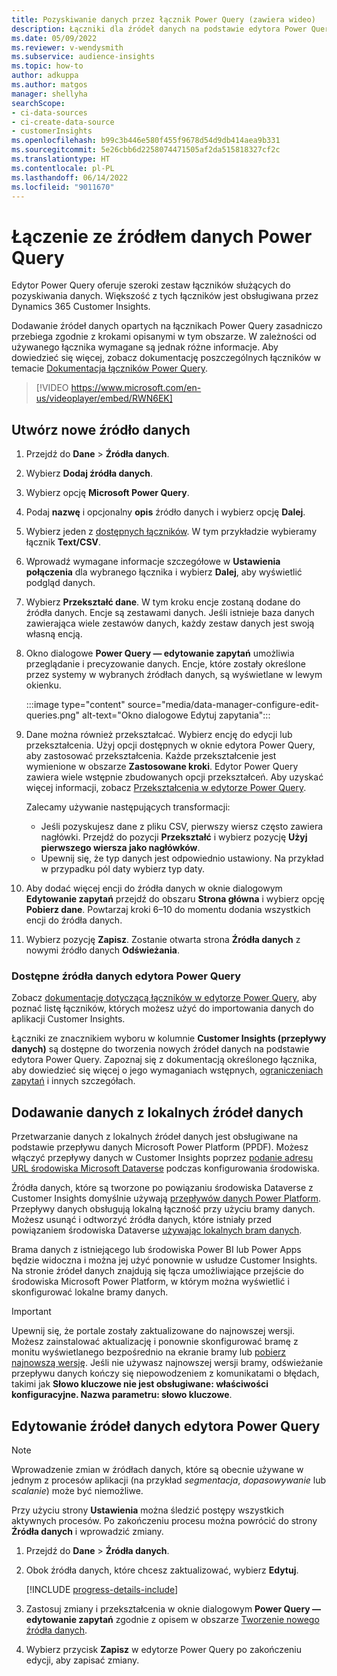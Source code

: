 ```yaml
---
title: Pozyskiwanie danych przez łącznik Power Query (zawiera wideo)
description: Łączniki dla źródeł danych na podstawie edytora Power Query.
ms.date: 05/09/2022
ms.reviewer: v-wendysmith
ms.subservice: audience-insights
ms.topic: how-to
author: adkuppa
ms.author: matgos
manager: shellyha
searchScope:
- ci-data-sources
- ci-create-data-source
- customerInsights
ms.openlocfilehash: b99c3b446e580f455f9678d54d9db414aea9b331
ms.sourcegitcommit: 5e26cbb6d2258074471505af2da515818327cf2c
ms.translationtype: HT
ms.contentlocale: pl-PL
ms.lasthandoff: 06/14/2022
ms.locfileid: "9011670"
---
```

# <a name="connect-to-a-power-query-data-source"></a>Łączenie ze źródłem danych Power Query

Edytor Power Query oferuje szeroki zestaw łączników służących do pozyskiwania danych. Większość z tych łączników jest obsługiwana przez Dynamics 365 Customer Insights.

Dodawanie źródeł danych opartych na łącznikach Power Query zasadniczo przebiega zgodnie z krokami opisanymi w tym obszarze. W zależności od używanego łącznika wymagane są jednak różne informacje. Aby dowiedzieć się więcej, zobacz dokumentację poszczególnych łączników w temacie [Dokumentacja łączników Power Query](/power-query/connectors/).

> [!VIDEO https://www.microsoft.com/en-us/videoplayer/embed/RWN6EK]

## <a name="create-a-new-data-source"></a>Utwórz nowe źródło danych

1. Przejdź do **Dane** > **Źródła danych**.

1. Wybierz **Dodaj źródła danych**.

1. Wybierz opcję **Microsoft Power Query**.

1. Podaj **nazwę** i opcjonalny **opis** źródło danych i wybierz opcję **Dalej**.

1. Wybierz jeden z [dostępnych łączników](#available-power-query-data-sources). W tym przykładzie wybieramy łącznik **Text/CSV**.

1. Wprowadź wymagane informacje szczegółowe w **Ustawienia połączenia** dla wybranego łącznika i wybierz **Dalej**, aby wyświetlić podgląd danych.

1. Wybierz **Przekształć dane**. W tym kroku encje zostaną dodane do źródła danych. Encje są zestawami danych. Jeśli istnieje baza danych zawierająca wiele zestawów danych, każdy zestaw danych jest swoją własną encją.

1. Okno dialogowe **Power Query — edytowanie zapytań** umożliwia przeglądanie i precyzowanie danych. Encje, które zostały określone przez systemy w wybranych źródłach danych, są wyświetlane w lewym okienku.

   :::image type="content" source="media/data-manager-configure-edit-queries.png" alt-text="Okno dialogowe Edytuj zapytania":::

1. Dane można również przekształcać. Wybierz encję do edycji lub przekształcenia. Użyj opcji dostępnych w oknie edytora Power Query, aby zastosować przekształcenia. Każde przekształcenie jest wymienione w obszarze **Zastosowane kroki**. Edytor Power Query zawiera wiele wstępnie zbudowanych opcji przekształceń. Aby uzyskać więcej informacji, zobacz [Przekształcenia w edytorze Power Query](/power-query/power-query-what-is-power-query#transformations).

   Zalecamy używanie następujących transformacji:

   - Jeśli pozyskujesz dane z pliku CSV, pierwszy wiersz często zawiera nagłówki. Przejdź do pozycji **Przekształć** i wybierz pozycję **Użyj pierwszego wiersza jako nagłówków**.
   - Upewnij się, że typ danych jest odpowiednio ustawiony. Na przykład w przypadku pól daty wybierz typ daty.

1. Aby dodać więcej encji do źródła danych w oknie dialogowym **Edytowanie zapytań** przejdź do obszaru **Strona główna** i wybierz opcję **Pobierz dane**. Powtarzaj kroki 6–10 do momentu dodania wszystkich encji do źródła danych.

1. Wybierz pozycję **Zapisz**. Zostanie otwarta strona **Źródła danych** z nowymi źródło danych **Odświeżania**.

### <a name="available-power-query-data-sources"></a>Dostępne źródła danych edytora Power Query

Zobacz [dokumentację dotyczącą łączników w edytorze Power Query](/power-query/connectors/), aby poznać listę łączników, których możesz użyć do importowania danych do aplikacji Customer Insights.

Łączniki ze znacznikiem wyboru w kolumnie **Customer Insights (przepływy danych)** są dostępne do tworzenia nowych źródeł danych na podstawie edytora Power Query. Zapoznaj się z dokumentacją określonego łącznika, aby dowiedzieć się więcej o jego wymaganiach wstępnych, [ograniczeniach zapytań](/power-query/power-query-online-limits) i innych szczegółach.

## <a name="add-data-from-on-premises-data-sources"></a>Dodawanie danych z lokalnych źródeł danych

Przetwarzanie danych z lokalnych źródeł danych jest obsługiwane na podstawie przepływu danych Microsoft Power Platform (PPDF). Możesz włączyć przepływy danych w Customer Insights poprzez [podanie adresu URL środowiska Microsoft Dataverse](create-environment.md) podczas konfigurowania środowiska.

Źródła danych, które są tworzone po powiązaniu środowiska Dataverse z Customer Insights domyślnie używają [przepływów danych Power Platform](/power-query/dataflows/overview-dataflows-across-power-platform-dynamics-365). Przepływy danych obsługują lokalną łączność przy użyciu bramy danych. Możesz usunąć i odtworzyć źródła danych, które istniały przed powiązaniem środowiska Dataverse [używając lokalnych bram danych](/data-integration/gateway/service-gateway-app).

Brama danych z istniejącego lub środowiska Power BI lub Power Apps będzie widoczna i można jej użyć ponownie w usłudze Customer Insights. Na stronie źródeł danych znajdują się łącza umożliwiające przejście do środowiska Microsoft Power Platform, w którym można wyświetlić i skonfigurować lokalne bramy danych.

> [!IMPORTANT]
> Upewnij się, że portale zostały zaktualizowane do najnowszej wersji. Możesz zainstalować aktualizację i ponownie skonfigurować bramę z monitu wyświetlanego bezpośrednio na ekranie bramy lub [pobierz najnowszą wersję](https://powerapps.microsoft.com/downloads/). Jeśli nie używasz najnowszej wersji bramy, odświeżanie przepływu danych kończy się niepowodzeniem z komunikatami o błędach, takimi jak **Słowo kluczowe nie jest obsługiwane: właściwości konfiguracyjne. Nazwa parametru: słowo kluczowe**.

## <a name="edit-power-query-data-sources"></a>Edytowanie źródeł danych edytora Power Query

> [!NOTE]
> Wprowadzenie zmian w źródłach danych, które są obecnie używane w jednym z procesów aplikacji (na przykład *segmentacja*, *dopasowywanie* lub *scalanie*) może być niemożliwe.
>
> Przy użyciu strony **Ustawienia** można śledzić postępy wszystkich aktywnych procesów. Po zakończeniu procesu można powrócić do strony **Źródła danych** i wprowadzić zmiany.

1. Przejdź do **Dane** > **Źródła danych**.

1. Obok źródła danych, które chcesz zaktualizować, wybierz **Edytuj**.

   [!INCLUDE [progress-details-include](includes/progress-details-pane.md)]

1. Zastosuj zmiany i przekształcenia w oknie dialogowym **Power Query — edytowanie zapytań** zgodnie z opisem w obszarze [Tworzenie nowego źródła danych](#create-a-new-data-source).

1. Wybierz przycisk **Zapisz** w edytorze Power Query po zakończeniu edycji, aby zapisać zmiany.
